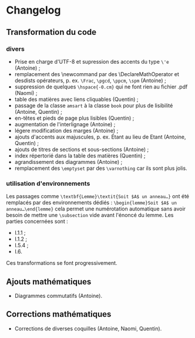 # Changelog

## Transformation du code

### divers
- Prise en charge d'UTF-8 et supression des accents du type `\'e` (Antoine) ;
- remplacement des \newcommand par des \DeclareMathOperator et desdists opérateurs, p. ex. `\Frac`, `\pgcd`, `\ppcm`, `\spm` (Antoine) ;
- suppression de quelques `\hspace{-0.cm}` qui ne font rien au fichier .pdf (Naomi) ;
- table des matières avec liens cliquables (Quentin) ;
- passage de la classe `amsart` à la classe `book` pour plus de lisibilité (Antoine, Quentin) ;
- en-têtes et pieds de page plus lisibles (Quentin) ;
- augmentation de l'interlignage (Antoine) ;
- légere modification des marges (Antoine) ;
- ajouts d'accents aux majuscules, p. ex. Étant au lieu de Etant (Antoine, Quentin) ;
- ajouts de titres de sections et sous-sections (Antoine) ;
- index répertorié dans la table des matières (Quentin) ;
- agrandissement des diagrammes (Antoine) ;
- remplacement des `\emptyset` par des `\varnothing` car ils sont plus jolis.

### utilisation d'environnements
Les passages comme `\textbf{Lemme}\textit{Soit $A$ un anneau…}` ont été remplacés par des environnements dédiés :
	```\begin{lemme}Soit $A$ un anneau…\end{lemme}```
cela permet une numérotation automatique sans avoir besoin de mettre une `\subsection` vide avant l'énoncé du lemme. Les parties concernées sont :
- I.1.1 ;
- I.1.2 ;
- I.5.4 ;
- I.6.

Ces transformations se font progressivement.

## Ajouts mathématiques
- Diagrammes commutatifs (Antoine).

## Corrections mathématiques
- Corrections de diverses coquilles (Antoine, Naomi, Quentin).

